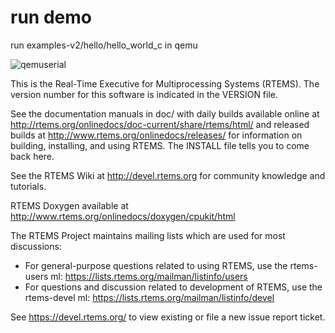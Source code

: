 # run demo
run examples-v2/hello/hello_world_c in qemu

![qemuserial](https://github.com/mzeric/rtems-x86_64/raw/master/doc/qemu_serial.png)

This is the Real-Time Executive for Multiprocessing Systems (RTEMS).
The version number for this software is indicated in the VERSION file.

See the documentation manuals in doc/ with daily builds available online at
http://rtems.org/onlinedocs/doc-current/share/rtems/html/ and released builds
at http://www.rtems.org/onlinedocs/releases/ for information on building,
installing, and using RTEMS. The INSTALL file tells you to come back here.

See the RTEMS Wiki at http://devel.rtems.org for community knowledge and
tutorials.

RTEMS Doxygen available at http://www.rtems.org/onlinedocs/doxygen/cpukit/html

The RTEMS Project maintains mailing lists which are used for most
discussions:

* For general-purpose questions related to using RTEMS, use the
  rtems-users ml: https://lists.rtems.org/mailman/listinfo/users
* For questions and discussion related to development of RTEMS, use the
  rtems-devel ml: https://lists.rtems.org/mailman/listinfo/devel

See https://devel.rtems.org/ to view existing or file a new issue
report ticket.

